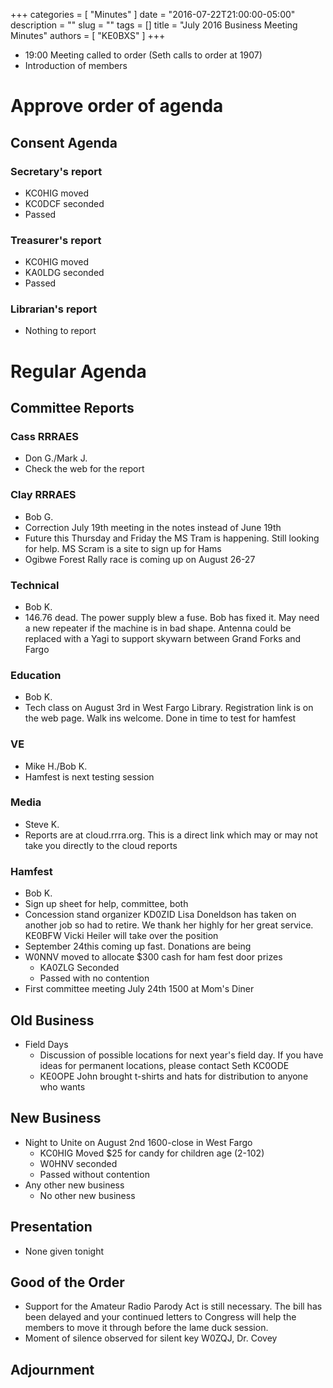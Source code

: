 +++
categories = [ "Minutes" ]
date = "2016-07-22T21:00:00-05:00"
description = ""
slug = ""
tags = []
title = "July 2016 Business Meeting Minutes"
authors = [ "KE0BXS" ]
+++
* 19:00  Meeting called to order (Seth calls to order at 1907)
* Introduction of members<!--more-->

# Approve order of agenda

## Consent Agenda

### Secretary's report
* KC0HIG moved
* KC0DCF seconded
* Passed

### Treasurer's report
* KC0HIG moved
* KA0LDG seconded
* Passed

### Librarian's report
* Nothing to report

# Regular Agenda

## Committee Reports

### Cass RRRAES
* Don G./Mark J.
* Check the web for the report

### Clay RRRAES
* Bob G.
* Correction July 19th meeting in the notes instead of June 19th
* Future this Thursday and Friday the MS Tram is happening. Still
looking for help. MS Scram is a site to sign up for Hams
* Ogibwe Forest Rally race is coming up on August 26-27

### Technical
* Bob K.
* 146.76 dead. The power supply blew a fuse. Bob has fixed it. May need a new repeater if the machine is in bad shape. Antenna could be replaced with a Yagi to support skywarn between Grand Forks and Fargo

### Education
* Bob K.
* Tech class on August 3rd in West Fargo Library. Registration link is on the web page. Walk ins welcome. Done in time to test for hamfest

### VE
* Mike H./Bob K.
* Hamfest is next testing session

### Media
* Steve K.
* Reports are at cloud.rrra.org. This is a direct link which may or may not take you directly to the cloud reports

### Hamfest
* Bob K.
* Sign up sheet for help, committee, both
* Concession stand organizer KD0ZID Lisa Doneldson has taken on another job so had to retire. We thank her highly for her great service. KE0BFW Vicki Heiler will take over the position
* September 24this coming up fast. Donations are being
* W0NNV moved to allocate $300 cash for ham fest door prizes
    * KA0ZLG Seconded
    * Passed with no contention
* First committee meeting July 24th 1500 at Mom's Diner

##  Old Business

* Field Days
    * Discussion of possible locations for next year's field day. If you have ideas for permanent locations, please contact Seth KC0ODE
    * KE0OPE John brought t-shirts and hats for distribution to anyone who wants

##  New Business

* Night to Unite on August 2nd 1600-close in West Fargo
    * KC0HIG Moved $25 for candy for children age (2-102)
    * W0HNV seconded
    * Passed without contention
* Any other new business
    * No other new business

## Presentation

* None given tonight

## Good of the Order

* Support for the Amateur Radio Parody Act is still necessary. The bill has been delayed and your continued letters to Congress will help the members to move it through before the lame duck session.
* Moment of silence observed for silent key W0ZQJ, Dr. Covey

##  Adjournment
